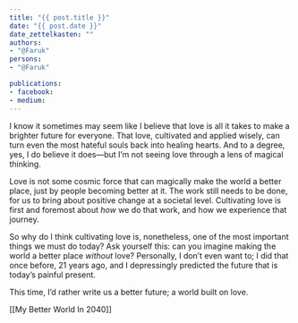 ```yaml
---
title: "{{ post.title }}"
date: "{{ post.date }}"
date_zettelkasten: ""
authors:
- "@Faruk"
persons:
- "@Faruk"

publications:
- facebook:
- medium: 
---
```


I know it sometimes may seem like I believe that love is all it takes to make a brighter future for everyone. That love, cultivated and applied wisely, can turn even the most hateful souls back into healing hearts. And to a degree, yes, I do believe it does—but I’m not seeing love through a lens of magical thinking. 

Love is not some cosmic force that can magically make the world a better place, just by people becoming better at it. The work still needs to be done, for us to bring about positive change at a societal level. Cultivating love is first and foremost about *how* we do that work, and how we experience that journey.

So why do I think cultivating love is, nonetheless, one of the most important things we must do today? Ask yourself this: can you imagine making the world a better place _without_ love? Personally, I don’t even want to; I did that once before, 21 years ago, and I depressingly predicted the future that is today’s painful present.

This time, I’d rather write us a better future; a world built on love.

[[My Better World In 2040]]